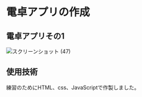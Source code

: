# 電卓アプリの作成
## 電卓アプリその1
![スクリーンショット (47)](https://github.com/Kazuki-Igarashi/dentaku-app/assets/141293221/82f38107-ae0a-4fa4-b9ff-162d22a8aafa)
## 使用技術
練習のためにHTML、css、JavaScriptで作製しました。
